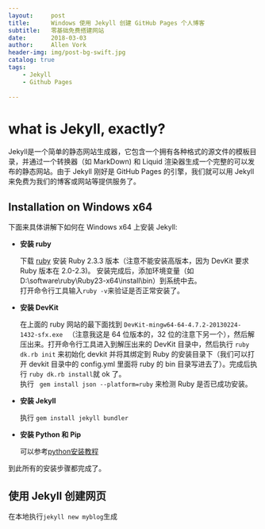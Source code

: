 ```yaml
---
layout:     post
title:      Windows 使用 Jekyll 创建 GitHub Pages 个人博客
subtitle:   零基础免费搭建网站
date:       2018-03-03
author:     Allen Vork
header-img: img/post-bg-swift.jpg
catalog: true
tags:
    - Jekyll
    - Github Pages
    
---
```


# what is Jekyll, exactly?

Jekyll是一个简单的静态网站生成器，它包含一个拥有各种格式的源文件的模板目录，并通过一个转换器（如 MarkDown) 和 Liquid 渲染器生成一个完整的可以发布的静态网站。由于 Jekyll 刚好是 GitHub Pages 的引擎，我们就可以用 Jekyll 来免费为我们的博客或网站等提供服务了。

## Installation on Windows x64

下面来具体讲解下如何在 Windows x64 上安装 Jekyll:    

- **安装 ruby**   
 
	下载 [ruby](https://rubyinstaller.org/downloads/) 安装 Ruby 2.3.3 版本（注意不能安装高版本，因为 DevKit 要求 Ruby 版本在 2.0-2.3)。 安装完成后，添加环境变量（如 D:\software\ruby\Ruby23-x64\install\bin）到系统中去。    
	打开命令行工具输入`ruby -v`来验证是否正常安装了。    
 
- **安装 DevKit**  
   
	在上面的 ruby 网站的最下面找到 `DevKit-mingw64-64-4.7.2-20130224-1432-sfx.exe ` （注意我这是 64 位版本的，32 位的注意下另一个），然后解压出来。打开命令行工具进入到解压出来的 DevKit 目录中，然后执行 `ruby dk.rb init` 来初始化 devkit 并将其绑定到 Ruby 的安装目录下（我们可以打开 devkit 目录中的 config.yml 里面将 ruby 的 bin 目录写进去了）。完成后执行 `ruby dk.rb install`就 ok 了。    
	执行 ` gem install json --platform=ruby` 来检测 Ruby 是否已成功安装。

- **安装 Jekyll** 
   
	执行 `gem install jekyll bundler`

- **安装 Python 和 Pip**   

	可以参考[python安装教程](http://blog.csdn.net/lengqi0101/article/details/61921399)

到此所有的安装步骤都完成了。

## 使用 Jekyll 创建网页

在本地执行`jekyll new myblog`生成

